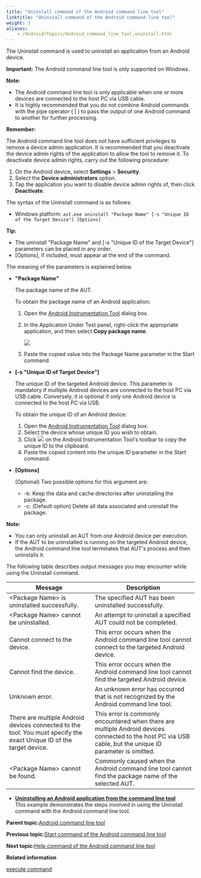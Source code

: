 ```yaml
--- 
title: "Uninstall command of the Android command line tool"
linktitle: "Uninstall command of the Android command line tool"
weight: 3
aliases: 
    - /Android/Topics/Android_command_line_tool_uninstall.html
---
```


The Uninstall command is used to uninstall an application from an Android device.

**Important:** The Android command line tool is only supported on Windows.

**Note:**

-   The Android command line tool is only applicable when one or more devices are connected to the host PC via USB cable.
-   It is highly recommended that you do not combine Android commands with the pipe operator \( \| \) to pass the output of one Android command to another for further processing.

**Remember:**

The Android command line tool does not have sufficient privileges to remove a device admin application. It is recommended that you deactivate the device admin rights of the application to allow the tool to remove it. To deactivate device admin rights, carry out the following procedure:

1.  On the Android device, select **Settings** \> **Security**.
2.  Select the **Device administrators** option.
3.  Tap the application you want to disable device admin rights of, then click **Deactivate**.

The syntax of the Uninstall command is as follows:

-   Windows platform: `ast.exe uninstall "Package Name" [-s "Unique ID of the Target Device"] [Options]`

**Tip:**

-   The uninstall "Package Name" and \[-s "Unique ID of the Target Device"\] parameters can be placed in any order.
-   \[Options\], if included, must appear at the end of the command.

The meaning of the parameters is explained below.

-   **"Package Name"**

    The package name of the AUT.

    To obtain the package name of an Android application:

    1.  Open the [Android Instrumentation Tool](/reuse/../Android/Topics/Android_Instrumentation_tool.html) dialog box.
    2.  In the Application Under Test panel, right-click the appropriate application, and then select **Copy package name**.

        ![](/images//Images/Android/Images/Android_copy_package_name.png)

    3.  Paste the copied value into the Package Name parameter in the Start command.
-   **\[-s "Unique ID of Target Device"\]**

    The unique ID of the targeted Android device. This parameter is mandatory if multiple Android devices are connected to the host PC via USB cable. Conversely, it is optional if only one Android device is connected to the host PC via USB.

    To obtain the unique ID of an Android device:

    1.  Open the [Android Instrumentation Tool](/reuse/../Android/Topics/Android_Instrumentation_tool.html) dialog box.
    2.  Select the device whose unique ID you wish to obtain.
    3.  Click ![](/images//Images/Android/Images/android_copy_ID.png) on the Android Instrumentation Tool's toolbar to copy the unique ID to the clipboard.
    4.  Paste the copied content into the unique ID parameter in the Start command.
-   **\[Options\]**

    \(Optional\) Two possible options for this argument are:

    -   -k: Keep the data and cache directories after uninstalling the package.
    -   -c: \(Default option\) Delete all data associated and uninstall the package.

**Note:**

-   You can only uninstall an AUT from one Android device per execution.
-   If the AUT to be uninstalled is running on the targeted Android device, the Android command line tool terminates that AUT's process and then uninstalls it.

The following table describes output messages you may encounter while using the Uninstall command.

|Message|Description|
|-------|-----------|
|<Package Name\> is uninstalled successfully.|The specified AUT has been uninstalled successfully.|
|<Package Name\> cannot be uninstalled.|An attempt to uninstall a specified AUT could not be completed.|
|Cannot connect to the device.|This error occurs when the Android command line tool cannot connect to the targeted Android device.|
|Cannot find the device.|This error occurs when the Android command line tool cannot find the targeted Android device.|
|Unknown error.|An unknown error has occurred that is not recognized by the Android command line tool.|
|There are multiple Android devices connected to the tool. You must specify the exact Unique ID of the target device.|This error is commonly encountered when there are multiple Android devices connected to the host PC via USB cable, but the unique ID parameter is omitted.|
|<Package Name\> cannot be found.|Commonly caused when the Android command line tool cannot find the package name of the selected AUT.|

-   **[Uninstalling an Android application from the command line tool](/Android/Topics/Android_command_line_tool_uninstall_step.html)**  
This example demonstrates the steps involved in using the Uninstall command with the Android command line tool.

**Parent topic:**[Android command line tool](/Android/Topics/Android_command_line_tool.html)

**Previous topic:**[Start command of the Android command line tool](/Android/Topics/Android_command_line_tool_start.html)

**Next topic:**[Help command of the Android command line tool](/Android/Topics/Android_command_line_tool_help.html)

**Related information**  


[execute command](/TA_Automation/Topics/bia_execute_command.html)

